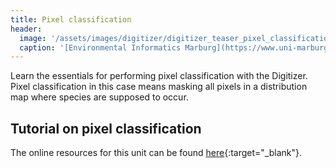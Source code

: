```yaml
---
title: Pixel classification
header:
  image: '/assets/images/digitizer/digitizer_teaser_pixel_classification.png'
  caption: '[Environmental Informatics Marburg](https://www.uni-marburg.de/en/fb19/disciplines/physisch/environmentalinformatics){:target="_blank"}'
---
```


Learn the essentials for performing pixel classification with the Digitizer.
Pixel classification in this case means masking all pixels in a distribution map where species are supposed to occur.
<!--more-->


## Tutorial on pixel classification
The online resources for this unit can be found [here](https://environmentalinformatics-marburg.github.io/distribution_digitizer_webpage/tutorial.html){:target="_blank"}.






